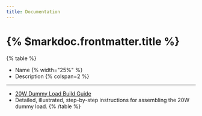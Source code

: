```yaml
---
title: Documentation
---
```


# {% $markdoc.frontmatter.title %}


{% table %}
- Name {% width="25%" %}
- Description  {% colspan=2 %}
---
- [20W Dummy Load Build Guide](/docs/dl20w_build_guide)
- Detailed, illustrated, step-by-step instructions for assembling the 20W dummy load. 
{% /table %}

